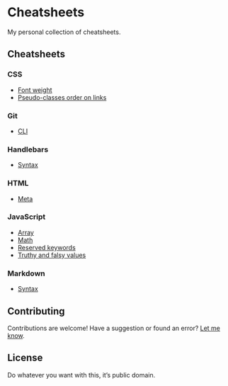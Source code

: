 # Cheatsheets

My personal collection of cheatsheets.

## Cheatsheets

### CSS

- [Font weight](css/font-weight.md)
- [Pseudo-classes order on links](css/pseudo-classes-order-on-links.md)

### Git

- [CLI](git/CLI.MD)

### Handlebars

- [Syntax](handlebars/syntax.md)

### HTML

- [Meta](html/meta.md)

### JavaScript

- [Array](javascript/array.md)
- [Math](javascript/math.md)
- [Reserved keywords](javascript/reserved-keywords.md)
- [Truthy and falsy values](javascript/truthy-and-falsy-values.md)

### Markdown

- [Syntax](markdown/syntax.md)

## Contributing

Contributions are welcome! Have a suggestion or found an error?
[Let me know](https://github.com/battaglr/cheatsheets/issues/new).

## License

Do whatever you want with this, it’s public domain.
